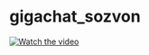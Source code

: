 # gigachat_sozvon

[![Watch the video](https://img.youtube.com/vi/GO-So4dMPqQ/sddefault.jpg)](https://www.youtube.com/watch?v=GO-So4dMPqQ)
